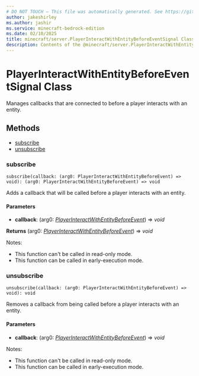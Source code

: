 ```yaml
---
# DO NOT TOUCH — This file was automatically generated. See https://github.com/mojang/minecraftapidocsgenerator to modify descriptions, examples, etc.
author: jakeshirley
ms.author: jashir
ms.service: minecraft-bedrock-edition
ms.date: 02/10/2025
title: minecraft/server.PlayerInteractWithEntityBeforeEventSignal Class
description: Contents of the @minecraft/server.PlayerInteractWithEntityBeforeEventSignal class.
---
```

# PlayerInteractWithEntityBeforeEventSignal Class

Manages callbacks that are connected to before a player interacts with an entity.

## Methods
- [subscribe](#subscribe)
- [unsubscribe](#unsubscribe)

### **subscribe**
`
subscribe(callback: (arg0: PlayerInteractWithEntityBeforeEvent) => void): (arg0: PlayerInteractWithEntityBeforeEvent) => void
`

Adds a callback that will be called before a player interacts with an entity.

#### **Parameters**
- **callback**: (arg0: [*PlayerInteractWithEntityBeforeEvent*](PlayerInteractWithEntityBeforeEvent.md)) => *void*

**Returns** (arg0: [*PlayerInteractWithEntityBeforeEvent*](PlayerInteractWithEntityBeforeEvent.md)) => *void*
  
Notes:
- This function can't be called in read-only mode.
- This function can be called in early-execution mode.

### **unsubscribe**
`
unsubscribe(callback: (arg0: PlayerInteractWithEntityBeforeEvent) => void): void
`

Removes a callback from being called before a player interacts with an entity.

#### **Parameters**
- **callback**: (arg0: [*PlayerInteractWithEntityBeforeEvent*](PlayerInteractWithEntityBeforeEvent.md)) => *void*
  
Notes:
- This function can't be called in read-only mode.
- This function can be called in early-execution mode.
